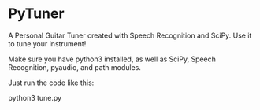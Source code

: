 # PyTuner
A Personal Guitar Tuner created with Speech Recognition and SciPy. Use it to tune your instrument!

Make sure you have python3 installed, as well as SciPy, Speech Recognition, pyaudio, and path modules.

Just run the code like this:

python3 tune.py
